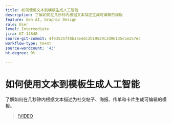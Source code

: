 ```yaml
---
title: 如何使用文本到模板生成人工智能
description: 了解如何在几秒钟内根据文本描述生成可编辑的模板
feature: Gen AI, Graphic Design
role: User
level: Intermediate
jira: KT-14848
source-git-commit: 4f03535f48b3ae4dc2b19529c2d96135c5e257ec
workflow-type: tm+mt
source-wordcount: '43'
ht-degree: 0%

---
```


# 如何使用文本到模板生成人工智能

了解如何在几秒钟内根据文本描述为社交帖子、海报、传单和卡片生成可编辑的模板。

>[!VIDEO](https://video.tv.adobe.com/v/3427022?quality=12&learn=on&hidetitle=true)
